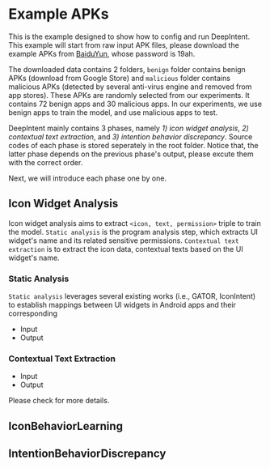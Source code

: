 # Example APKs

This is the example designed to show how to config and run DeepIntent. This example will start from raw input APK files, please download the example APKs from [BaiduYun](https://pan.baidu.com/s/1mcDk1tDnkI-PdW3kpwZ3lQ), whose password is 19ah.

The downloaded data contains 2 folders, `benign` folder contains benign APKs (download from Google Store) and `malicious` folder contains malicious APKs (detected by several anti-virus engine and removed from app stores). These APKs are randomly selected from our experiments. It contains 72 benign apps and 30 malicious apps. In our experiments, we use benign apps to train the model, and use malicious apps to test.

DeepIntent mainly contains 3 phases, namely *1) icon widget analysis*, *2) contextual text extraction*, and *3) intention behavior discrepancy*. Source codes of each phase is stored seperately in the root folder. Notice that, the latter phase depends on the previous phase's output, please excute them with the correct order.

Next, we will introduce each phase one by one.

## Icon Widget Analysis

Icon widget analysis aims to extract `<icon, text, permission>` triple to train the model. `Static analysis` is the program analysis step, which extracts UI widget's name and its related sensitive permissions. `Contextual text extraction` is to extract the icon data, contextual texts based on the UI widget's name.

### Static Analysis

`Static analysis` leverages several existing works (i.e., GATOR, IconIntent) to establish mappings between UI widgets in Android apps and their corresponding

+ Input
+ Output

### Contextual Text Extraction

+ Input
+ Output

Please check []() for more details.

## IconBehaviorLearning

## IntentionBehaviorDiscrepancy
